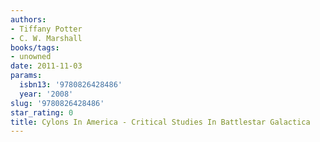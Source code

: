 ```yaml
---
authors:
- Tiffany Potter
- C. W. Marshall
books/tags:
- unowned
date: 2011-11-03
params:
  isbn13: '9780826428486'
  year: '2008'
slug: '9780826428486'
star_rating: 0
title: Cylons In America - Critical Studies In Battlestar Galactica
---
```


<!--more-->